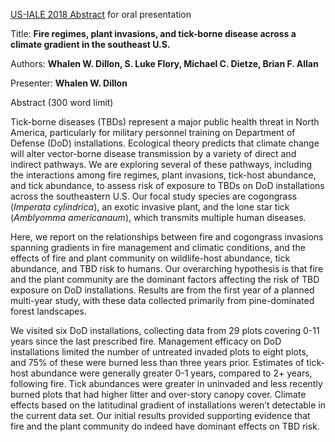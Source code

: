[US-IALE 2018 Abstract](http://www.usiale.org/annual-meeting.html) for oral presentation

Title: **Fire regimes, plant invasions, and tick-borne disease across a climate gradient in the southeast U.S.**

Authors: **Whalen W. Dillon, S. Luke Flory, Michael C. Dietze, Brian F. Allan**

Presenter: **Whalen W. Dillon**

Abstract (300 word limit)

Tick-borne diseases (TBDs) represent a major public health threat in North America, particularly for military personnel training on Department of Defense (DoD) installations. Ecological theory predicts that climate change will alter vector-borne disease transmission by a variety of direct and indirect pathways. We are exploring several of these pathways, including the interactions among fire regimes, plant invasions, tick-host abundance, and tick abundance, to assess risk of exposure to TBDs on DoD installations across the southeastern U.S. Our focal study species are cogongrass (*Imperata cylindrica*), an exotic invasive plant, and the lone star tick (*Amblyomma americanaum*), which transmits multiple human diseases.

Here, we report on the relationships between fire and cogongrass invasions spanning gradients in fire management and climatic conditions, and the effects of fire and plant community on wildlife-host abundance, tick abundance, and TBD risk to humans. Our overarching hypothesis is that fire and the plant community are the dominant factors affecting the risk of TBD exposure on DoD installations. Results are from the first year of a planned multi-year study, with these data collected primarily from pine-dominated forest landscapes.

We visited six DoD installations, collecting data from 29 plots covering 0-11 years since the last prescribed fire. Management efficacy on DoD installations limited the number of untreated invaded plots to eight plots, and 75% of these were burned less than three years prior. Estimates of tick-host abundance were generally greater 0-1 years, compared to 2+ years, following fire. Tick abundances were greater in uninvaded and less recently burned plots that had higher litter and over-story canopy cover. Climate effects based on the latitudinal gradient of installations weren’t detectable in the current data set. Our initial results provided supporting evidence that fire and the plant community do indeed have dominant effects on TBD risk.
